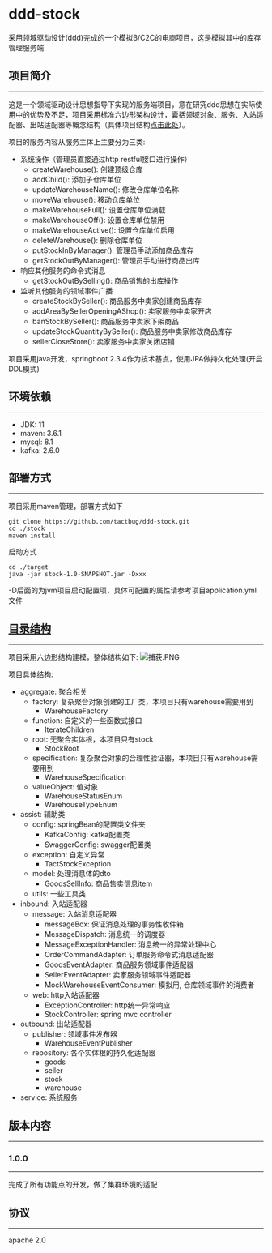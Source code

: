 # ddd-stock
采用领域驱动设计(ddd)完成的一个模拟B/C2C的电商项目，这是模拟其中的库存管理服务端

## 项目简介
---
这是一个领域驱动设计思想指导下实现的服务端项目，意在研究ddd思想在实际使用中的优势及不足，项目采用标准六边形架构设计，囊括领域对象、服务、入站适配器、出站适配器等概念结构（具体项目结构<a href = "#目录结构">点击此处</a>）。
  
项目的服务内容从服务主体上主要分为三类: 
- 系统操作（管理员直接通过http restful接口进行操作）
  - createWarehouse(): 创建顶级仓库
  - addChild(): 添加子仓库单位
  - updateWarehouseName(): 修改仓库单位名称
  - moveWarehouse(): 移动仓库单位
  - makeWarehouseFull(): 设置仓库单位满载
  - makeWarehouseOff(): 设置仓库单位禁用
  - makeWarehouseActive(): 设置仓库单位启用
  - deleteWarehouse(): 删除仓库单位
  - putStockInByManager(): 管理员手动添加商品库存
  - getStockOutByManager(): 管理员手动进行商品出库
- 响应其他服务的命令式消息
  - getStockOutBySelling(): 商品销售的出库操作
- 监听其他服务的领域事件广播
  - createStockBySeller(): 商品服务中卖家创建商品库存
  - addAreaBySellerOpeningAShop(): 卖家服务中卖家开店
  - banStockBySeller(): 商品服务中卖家下架商品
  - updateStockQuantityBySeller(): 商品服务中卖家修改商品库存
  - sellerCloseStore(): 卖家服务中卖家关闭店铺
  
项目采用java开发，springboot 2.3.4作为技术基点，使用JPA做持久化处理(开启DDL模式)

## 环境依赖
---
- JDK: 11
- maven: 3.6.1
- mysql: 8.1
- kafka: 2.6.0
## 部署方式
---
项目采用maven管理，部署方式如下
```
git clone https://github.com/tactbug/ddd-stock.git
cd ./stock
maven install
```
启动方式
```
cd ./target
java -jar stock-1.0-SNAPSHOT.jar -Dxxx
```
-D后面的为jvm项目启动配置项，具体可配置的属性请参考项目application.yml文件
## [目录结构](#目录结构)
---
项目采用六边形结构建模，整体结构如下: 
![捕获.PNG](https://i.loli.net/2020/10/18/RWI14medlDEKF7A.png)
  
项目具体结构:
  - aggregate: 聚合相关
    - factory: 复杂聚合对象创建的工厂类，本项目只有warehouse需要用到
      - WarehouseFactory
    - function: 自定义的一些函数式接口
      - IterateChildren
    - root: 无聚合实体根，本项目只有stock
      - StockRoot
    - specification: 复杂聚合对象的合理性验证器，本项目只有warehouse需要用到
      - WarehouseSpecification
    - valueObject: 值对象
      - WarehouseStatusEnum
      - WarehouseTypeEnum
  - assist: 辅助类
    - config: springBean的配置类文件夹
      - KafkaConfig: kafka配置类
      - SwaggerConfig: swagger配置类
    - exception: 自定义异常
      - TactStockException
    - model: 处理消息体的dto
      - GoodsSellInfo: 商品售卖信息item
    - utils: 一些工具类
  - inbound: 入站适配器
    - message: 入站消息适配器
      - messageBox: 保证消息处理的事务性收件箱
      - MessageDispatch: 消息统一的调度器
      - MessageExceptionHandler: 消息统一的异常处理中心
      - OrderCommandAdapter: 订单服务命令式消息适配器
      - GoodsEventAdapter: 商品服务领域事件适配器
      - SellerEventAdapter: 卖家服务领域事件适配器
      - MockWarehouseEventConsumer: 模拟用, 仓库领域事件的消费者
    - web: http入站适配器
      - ExceptionController: http统一异常响应
      - StockController: spring mvc controller
  - outbound: 出站适配器
    - publisher: 领域事件发布器
      - WarehouseEventPublisher
    - repository: 各个实体根的持久化适配器
      - goods
      - seller
      - stock
      - warehouse
  - service: 系统服务
## 版本内容
---
### 1.0.0
---
完成了所有功能点的开发，做了集群环境的适配
## 协议
---
apache 2.0